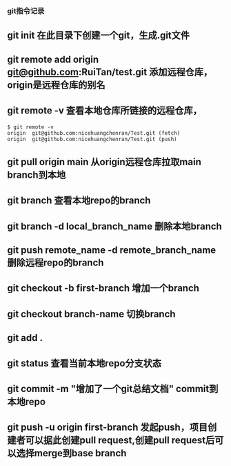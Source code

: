 ### git指令记录
## git init 在此目录下创建一个git，生成.git文件

## git remote add origin git@github.com:RuiTan/test.git 添加远程仓库，origin是远程仓库的别名

## git remote -v 查看本地仓库所链接的远程仓库，
	$ git remote -v
	origin  git@github.com:nicehuangchenran/Test.git (fetch)
	origin  git@github.com:nicehuangchenran/Test.git (push)

## git pull origin main 从origin远程仓库拉取main branch到本地
## git branch 查看本地repo的branch
## git branch -d local_branch_name 删除本地branch
## git push remote_name -d remote_branch_name 删除远程repo的branch
## git checkout -b first-branch 增加一个branch
## git checkout branch-name 切换branch

## git add .
## git status 查看当前本地repo分支状态
## git commit -m "增加了一个git总结文档" commit到本地repo

## git push -u origin first-branch 发起push，项目创建者可以据此创建pull request,创建pull request后可以选择merge到base branch

